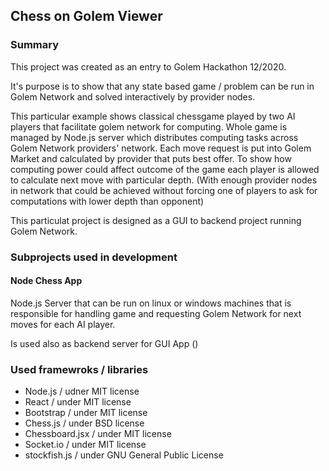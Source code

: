 ## Chess on Golem Viewer

### Summary

This project was created as an entry to Golem Hackathon 12/2020.

It's purpose is to show that any state based game / problem can be run in Golem Network and solved interactively by provider nodes.

This particular example shows classical chessgame played by two AI players that facilitate golem network for computing.
Whole game is managed by Node.js server which distributes computing tasks across Golem Network providers' network.
Each move request is put into Golem Market and calculated by provider that puts best offer.
To show how computing power could affect outcome of the game each player is allowed to calculate next move with particular depth. (With enough provider nodes in network that could be achieved without forcing one of players to ask for computations with lower depth than opponent)

This particulat project is designed as a GUI to backend project running Golem Network.

### Subprojects used in development

#### Node Chess App

Node.js Server that can be run on linux or windows machines that is responsible for handling game and requesting Golem Network for next moves for each AI player.

Is used also as backend server for GUI App ()

### Used framewroks / libraries

- Node.js / udner MIT license
- React / under MIT license
- Bootstrap / under MIT license
- Chess.js / under BSD license
- Chessboard.jsx / under MIT license
- Socket.io / under MIT license
- stockfish.js / under GNU General Public License
